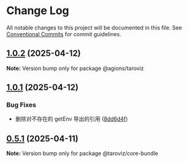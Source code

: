 # Change Log

All notable changes to this project will be documented in this file.
See [Conventional Commits](https://conventionalcommits.org) for commit guidelines.

## [1.0.2](https://github.com/Agions/TaroViz/compare/v1.0.1...v1.0.2) (2025-04-12)

**Note:** Version bump only for package @agions/taroviz

## [1.0.1](https://github.com/Agions/TaroViz/compare/v0.4.0...v1.0.1) (2025-04-12)

### Bug Fixes

- 删除对不存在的 getEnv 导出的引用 ([8dd6d4f](https://github.com/Agions/TaroViz/commit/8dd6d4fb6db28690e3cc94cf7eab89985654067d))

## [0.5.1](https://github.com/Agions/TaroViz/compare/v0.4.0...v0.5.1) (2025-04-11)

**Note:** Version bump only for package @taroviz/core-bundle
